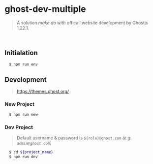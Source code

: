 # ghost-dev-multiple
> A solution *make do with* officail website development by Ghostjs 1.22.1.

<br>

## Initialation
<!-- > <https://docs.ghost.org/v1.0.0/docs/install-local> -->

```bash
  $ npm run env
```

## Development
> <https://themes.ghost.org/>

### New Project

```bash
  $ npm run new
```

### Dev Project
> Default username & password is `${role}@ghost.com` *(e.g. `admin@ghost.com`)*

```bash
  $ cd ${project_name}
  $ npm run dev
```
